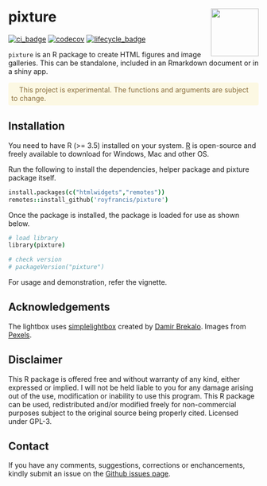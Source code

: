 # pixture <img src="android-chrome-192x192.png" style="height:96px;" align="right" />

[![ci_badge](https://github.com/royfrancis/pixture/workflows/build/badge.svg)](https://github.com/royfrancis/pixture/actions?workflow=build) [![codecov](https://codecov.io/gh/royfrancis/pixture/branch/main/graph/badge.svg?token=4DOQ8HNQFK)](https://app.codecov.io/gh/royfrancis/pixture/) [![lifecycle_badge](https://lifecycle.r-lib.org/articles/figures/lifecycle-experimental.svg)](https://lifecycle.r-lib.org/articles/stages.html#experimental)

`pixture` is an R package to create HTML figures and image galleries. This can be standalone, included in an Rmarkdown document or in a shiny app.

<p style="color: #8a6d3b;background-color: #fcf8e3;border-color:#faebcc;padding: 6px;border-radius: 4px;" style="inline-block">
&nbsp; <i class="fas fa-exclamation-circle"></i> &nbsp; This project is experimental. The functions and arguments are subject to change.
</p>

## Installation  

You need to have R (>= 3.5) installed on your system. [R](https://www.r-project.org/) is open-source and freely available to download for Windows, Mac and other OS.

Run the following to install the dependencies, helper package and pixture package itself.

```coffee
install.packages(c("htmlwidgets","remotes"))
remotes::install_github('royfrancis/pixture')
```

Once the package is installed, the package is loaded for use as shown below.

```coffee
# load library
library(pixture)

# check version
# packageVersion("pixture")
```

For usage and demonstration, refer the vignette.

## Acknowledgements

The lightbox uses [simplelightbox](https://github.com/dbrekalo/simpleLightbox) created by [Damir Brekalo](https://dbrekalo.github.io/simpleLightbox/). Images from [Pexels](https://www.pexels.com/).

## Disclaimer

This R package is offered free and without warranty of any kind, either expressed or implied. I will not be held liable to you for any damage arising out of the use, modification or inability to use this program. This R package can be used, redistributed and/or modified freely for non-commercial purposes subject to the original source being properly cited. Licensed under GPL-3.

## Contact

If you have any comments, suggestions, corrections or enchancements, kindly submit an issue on the [Github issues page](https://github.com/royfrancis/pixture/issues).
